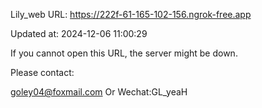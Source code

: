 Lily_web URL: https://222f-61-165-102-156.ngrok-free.app

Updated at: 2024-12-06 11:00:29

If you cannot open this URL, the server might be down.

Please contact: 

goley04@foxmail.com Or Wechat:GL_yeaH